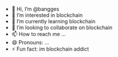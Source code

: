 - 👋 Hi, I’m @bangges
- 👀 I’m interested in blockchain
- 🌱 I’m currently learning blockchain
- 💞️ I’m looking to collaborate on blockchain
- 📫 How to reach me ...
- 😄 Pronouns: ...
- ⚡ Fun fact: im blockchain addict

<!---
bangges/bangges is a ✨ special ✨ repository because its `README.md` (this file) appears on your GitHub profile.
You can click the Preview link to take a look at your changes.
--->
